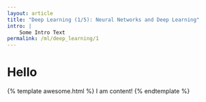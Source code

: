```yaml
---
layout: article
title: "Deep Learning (1/5): Neural Networks and Deep Learning"
intro: | 
    Some Intro Text
permalink: /ml/deep_learning/1
---
```


# Hello
{% template awesome.html %}
I am content!
{% endtemplate %}